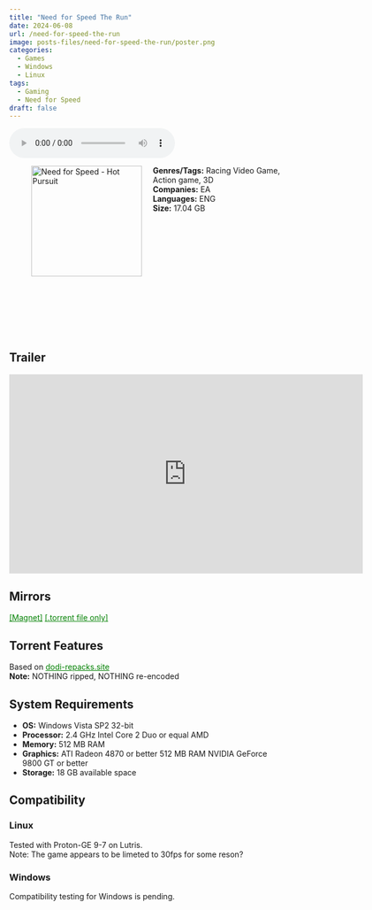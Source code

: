 ```yaml
---
title: "Need for Speed The Run"
date: 2024-06-08
url: /need-for-speed-the-run
image: posts-files/need-for-speed-the-run/poster.png
categories:
  - Games
  - Windows
  - Linux
tags:
  - Gaming
  - Need for Speed
draft: false
---
```


<style>
  body.dark-mode,
  body.dark-mode main * {
    background: url('/posts-files/need-for-speed-the-run/background.png') center center fixed no-repeat;
    background-size: cover;
    color: #f5f5f5;
  }
</style>

<script>
    document.addEventListener('DOMContentLoaded', function () {
        document.body.classList.add('dark-mode');
        localStorage.setItem('darkMode', 'true');
    });
</script>

<audio controls autoplay>
  <source src="/posts-files/need-for-speed-the-run/music.mp3" type="audio/mp3">
  Your browser does not support the audio tag.
</audio>

<figure style="float: left; margin-right: 20px;">
  <img src="/posts-files/need-for-speed-the-run/poster.png" alt="Need for Speed - Hot Pursuit" style="width: 200px;">
</figure>

**Genres/Tags:** Racing Video Game, Action game, 3D  
**Companies:** EA  
**Languages:** ENG  
**Size:** 17.04 GB  
# ⠀
# ⠀
# ⠀

## Trailer
<iframe width="640" height="360" src="https://www.youtube.com/embed/G1sPsu1KMjA" title="Michael Bay - Need for Speed: The Run Trailer" frameborder="0" allow="accelerometer; autoplay; clipboard-write; encrypted-media; gyroscope; picture-in-picture; web-share" referrerpolicy="strict-origin-when-cross-origin" allowfullscreen></iframe>

## Mirrors
<a href="magnet:?xt=urn:btih:QWP7ZYCDOBBJ4RKVUAGYNQCNVYBQZNP2&dn=Need%20for%20Speed%20The%20Run" style="color: green;">[Magnet]</a>
<a href="https://www.dropbox.com/scl/fi/klw5bexurud7dgrbfu7ft/Need-for-Speed-The-Run.torrent?rlkey=d9nty230taj1xb2puain87lc8&dl=1" style="color: green;">[.torrent file only]</a>

## Torrent Features
Based on <a href="https://dodi-repacks.site/399-need-for-speed-the-run-limited-editiondlc-multi11-dodi-repack-from-4-2-gb/" style="color: green;">dodi-repacks.site</a>  
**Note:** NOTHING ripped, NOTHING re-encoded  

## System Requirements
- **OS:** Windows Vista SP2 32-bit
- **Processor:** 2.4 GHz Intel Core 2 Duo or equal AMD
- **Memory:** 512 MB RAM
- **Graphics:** ATI Radeon 4870 or better 512 MB RAM NVIDIA GeForce 9800 GT or better
- **Storage:** 18 GB available space

## Compatibility
### Linux
Tested with Proton-GE 9-7 on Lutris.  
Note: The game appears to be limeted to 30fps for some reson?  
### Windows
Compatibility testing for Windows is pending.
